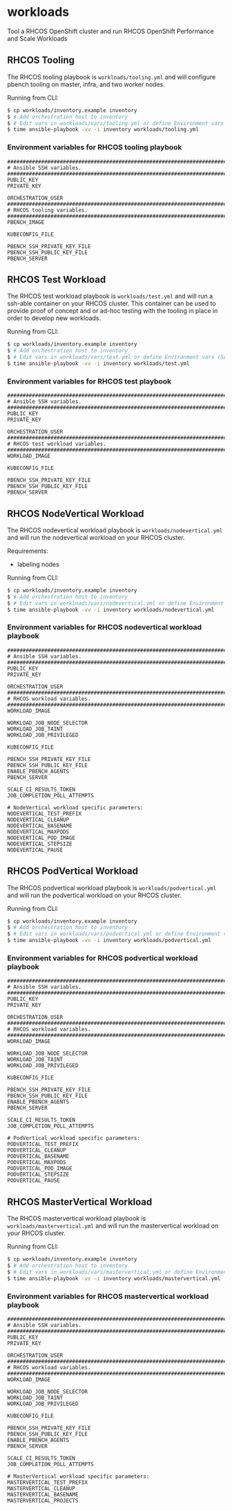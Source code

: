 # workloads

Tool a RHCOS OpenShift cluster and run RHCOS OpenShift Performance and Scale Workloads

## RHCOS Tooling

The RHCOS tooling playbook is `workloads/tooling.yml` and will configure pbench tooling on master, infra, and two worker nodes.

Running from CLI:

```sh
$ cp workloads/inventory.example inventory
$ # Add orchestration host to inventory
$ # Edit vars in workloads/vars/tooling.yml or define Environment vars (See below)
$ time ansible-playbook -vv -i inventory workloads/tooling.yml
```

### Environment variables for RHCOS tooling playbook

```
###############################################################################
# Ansible SSH variables.
###############################################################################
PUBLIC_KEY
PRIVATE_KEY

ORCHESTRATION_USER
###############################################################################
# RHCOS tooling variables.
###############################################################################
PBENCH_IMAGE

KUBECONFIG_FILE

PBENCH_SSH_PRIVATE_KEY_FILE
PBENCH_SSH_PUBLIC_KEY_FILE
PBENCH_SERVER
```

## RHCOS Test Workload

The RHCOS test workload playbook is `workloads/test.yml` and will run a ssh-able container on your RHCOS cluster.  This container can be used to provide proof of concept and or ad-hoc testing with the tooling in place in order to develop new workloads.

Running from CLI:

```sh
$ cp workloads/inventory.example inventory
$ # Add orchestration host to inventory
$ # Edit vars in workloads/vars/test.yml or define Environment vars (See below)
$ time ansible-playbook -vv -i inventory workloads/test.yml
```

### Environment variables for RHCOS test playbook

```
###############################################################################
# Ansible SSH variables.
###############################################################################
PUBLIC_KEY
PRIVATE_KEY

ORCHESTRATION_USER
###############################################################################
# RHCOS test workload variables.
###############################################################################
WORKLOAD_IMAGE

KUBECONFIG_FILE

PBENCH_SSH_PRIVATE_KEY_FILE
PBENCH_SSH_PUBLIC_KEY_FILE
PBENCH_SERVER
```

## RHCOS NodeVertical Workload

The RHCOS nodevertical workload playbook is `workloads/nodevertical.yml` and will run the nodevertical workload on your RHCOS cluster.

Requirements:
* labeling nodes

Running from CLI:

```sh
$ cp workloads/inventory.example inventory
$ # Add orchestration host to inventory
$ # Edit vars in workloads/vars/nodevertical.yml or define Environment vars (See below)
$ time ansible-playbook -vv -i inventory workloads/nodevertical.yml
```

### Environment variables for RHCOS nodevertical workload playbook

```
###############################################################################
# Ansible SSH variables.
###############################################################################
PUBLIC_KEY
PRIVATE_KEY

ORCHESTRATION_USER
###############################################################################
# RHCOS workload variables.
###############################################################################
WORKLOAD_IMAGE

WORKLOAD_JOB_NODE_SELECTOR
WORKLOAD_JOB_TAINT
WORKLOAD_JOB_PRIVILEGED

KUBECONFIG_FILE

PBENCH_SSH_PRIVATE_KEY_FILE
PBENCH_SSH_PUBLIC_KEY_FILE
ENABLE_PBENCH_AGENTS
PBENCH_SERVER

SCALE_CI_RESULTS_TOKEN
JOB_COMPLETION_POLL_ATTEMPTS

# NodeVertical workload specific parameters:
NODEVERTICAL_TEST_PREFIX
NODEVERTICAL_CLEANUP
NODEVERTICAL_BASENAME
NODEVERTICAL_MAXPODS
NODEVERTICAL_POD_IMAGE
NODEVERTICAL_STEPSIZE
NODEVERTICAL_PAUSE
```

## RHCOS PodVertical Workload

The RHCOS podvertical workload playbook is `workloads/podvertical.yml` and will run the podvertical workload on your RHCOS cluster.

Running from CLI:

```sh
$ cp workloads/inventory.example inventory
$ # Add orchestration host to inventory
$ # Edit vars in workloads/vars/podvertical.yml or define Environment vars (See below)
$ time ansible-playbook -vv -i inventory workloads/podvertical.yml
```

### Environment variables for RHCOS podvertical workload playbook

```
###############################################################################
# Ansible SSH variables.
###############################################################################
PUBLIC_KEY
PRIVATE_KEY

ORCHESTRATION_USER
###############################################################################
# RHCOS workload variables.
###############################################################################
WORKLOAD_IMAGE

WORKLOAD_JOB_NODE_SELECTOR
WORKLOAD_JOB_TAINT
WORKLOAD_JOB_PRIVILEGED

KUBECONFIG_FILE

PBENCH_SSH_PRIVATE_KEY_FILE
PBENCH_SSH_PUBLIC_KEY_FILE
ENABLE_PBENCH_AGENTS
PBENCH_SERVER

SCALE_CI_RESULTS_TOKEN
JOB_COMPLETION_POLL_ATTEMPTS

# PodVertical workload specific parameters:
PODVERTICAL_TEST_PREFIX
PODVERTICAL_CLEANUP
PODVERTICAL_BASENAME
PODVERTICAL_MAXPODS
PODVERTICAL_POD_IMAGE
PODVERTICAL_STEPSIZE
PODVERTICAL_PAUSE
```

## RHCOS MasterVertical Workload

The RHCOS mastervertical workload playbook is `workloads/mastervertical.yml` and will run the mastervertical workload on your RHCOS cluster.

Running from CLI:

```sh
$ cp workloads/inventory.example inventory
$ # Add orchestration host to inventory
$ # Edit vars in workloads/vars/mastervertical.yml or define Environment vars (See below)
$ time ansible-playbook -vv -i inventory workloads/mastervertical.yml
```

### Environment variables for RHCOS mastervertical workload playbook

```
###############################################################################
# Ansible SSH variables.
###############################################################################
PUBLIC_KEY
PRIVATE_KEY

ORCHESTRATION_USER
###############################################################################
# RHCOS workload variables.
###############################################################################
WORKLOAD_IMAGE

WORKLOAD_JOB_NODE_SELECTOR
WORKLOAD_JOB_TAINT
WORKLOAD_JOB_PRIVILEGED

KUBECONFIG_FILE

PBENCH_SSH_PRIVATE_KEY_FILE
PBENCH_SSH_PUBLIC_KEY_FILE
ENABLE_PBENCH_AGENTS
PBENCH_SERVER

SCALE_CI_RESULTS_TOKEN
JOB_COMPLETION_POLL_ATTEMPTS

# MasterVertical workload specific parameters:
MASTERVERTICAL_TEST_PREFIX
MASTERVERTICAL_CLEANUP
MASTERVERTICAL_BASENAME
MASTERVERTICAL_PROJECTS
```
